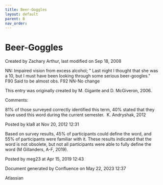 ```yaml
---
title: Beer-Goggles
layout: default
parent: B
nav_order:
---
```


# Beer-Goggles

Created by  Zachary Arthur, last modified on Sep 18, 2008

NN: Impaired vision from excess alcohol; &quot; Last night I thought that she was a 10, but I must have been looking through some serious beer-googles.&quot; F90 Said to be almost obs. F92 NN-No change 

This entry was originally created by M. Gigante and D. McGiveron, 2006.

Comments:

81% of those surveyed correctly identified this term, 40% stated that they have used this word during the current semester.  K. Andryshak, 2012

Posted by kla8 at Nov 20, 2012 12:31

Based on survey results, 45% of participants could define the word, and 55% of participants were familiar with it. These results indicated that the word is not obsolete, but not all participants were able to fully define the word (M Gillanders, A-F, 2019).

Posted by meg23 at Apr 15, 2019 12:43

Document generated by Confluence on May 22, 2023 12:37

Atlassian
